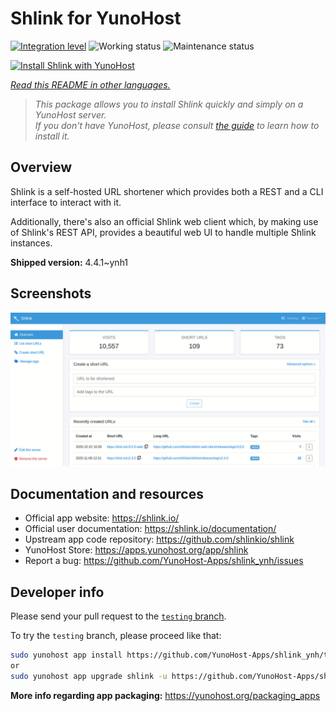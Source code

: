 <!--
N.B.: This README was automatically generated by <https://github.com/YunoHost/apps/tree/master/tools/readme_generator>
It shall NOT be edited by hand.
-->

# Shlink for YunoHost

[![Integration level](https://apps.yunohost.org/badge/integration/shlink)](https://ci-apps.yunohost.org/ci/apps/shlink/)
![Working status](https://apps.yunohost.org/badge/state/shlink)
![Maintenance status](https://apps.yunohost.org/badge/maintained/shlink)

[![Install Shlink with YunoHost](https://install-app.yunohost.org/install-with-yunohost.svg)](https://install-app.yunohost.org/?app=shlink)

*[Read this README in other languages.](./ALL_README.md)*

> *This package allows you to install Shlink quickly and simply on a YunoHost server.*  
> *If you don't have YunoHost, please consult [the guide](https://yunohost.org/install) to learn how to install it.*

## Overview

Shlink is a self-hosted URL shortener which provides both a REST and a CLI interface to interact with it.

Additionally, there's also an official Shlink web client which, by making use of Shlink's REST API, provides a beautiful web UI to handle multiple Shlink instances.

**Shipped version:** 4.4.1~ynh1

## Screenshots

![Screenshot of Shlink](./doc/screenshots/shlink-web-client-placeholder.jpg)

## Documentation and resources

- Official app website: <https://shlink.io/>
- Official user documentation: <https://shlink.io/documentation/>
- Upstream app code repository: <https://github.com/shlinkio/shlink>
- YunoHost Store: <https://apps.yunohost.org/app/shlink>
- Report a bug: <https://github.com/YunoHost-Apps/shlink_ynh/issues>

## Developer info

Please send your pull request to the [`testing` branch](https://github.com/YunoHost-Apps/shlink_ynh/tree/testing).

To try the `testing` branch, please proceed like that:

```bash
sudo yunohost app install https://github.com/YunoHost-Apps/shlink_ynh/tree/testing --debug
or
sudo yunohost app upgrade shlink -u https://github.com/YunoHost-Apps/shlink_ynh/tree/testing --debug
```

**More info regarding app packaging:** <https://yunohost.org/packaging_apps>
